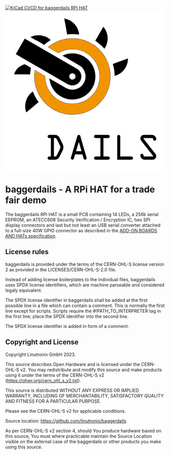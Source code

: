 <!-- SPDX-FileCopyrightText: 2023 Linutronix GmbH <info@linutronix.de> -->
<!-- SPDX-License-Identifier: CERN-OHL-S-2.0 -->

[![KiCad CI/CD for baggerdails RPi HAT](https://github.com/linutronix/baggerdails/actions/workflows/main.yml/badge.svg)](https://github.com/linutronix/baggerdails/actions/workflows/main.yml)
![baggerdails logo](https://github.com/linutronix/baggerdails/raw/master/images/logo.png "baggerdails logo")

# baggerdails - A RPi HAT for a trade fair demo

The baggerdails RPi HAT is a small PCB containing 14 LEDs, a 256k serial
EEPROM, an ATECC608 Security Verification / Encryption IC, two SPI display
connectors and last but not least an USB serial converter attached to a
full-size 40W GPIO connector as described in the
[ADD-ON BOARDS AND HATs specification](https://github.com/raspberrypi/hats).

## License rules

baggerdails is provided under the terms of the CERN-OHL-S license version 2
as provided in the LICENSES/CERN-OHL-S-2.0 file.

Instead of adding license boilerplates to the individual files, baggerdails
uses SPDX license identifiers, which are machine parseable and considered
legaly equivalent.

The SPDX license identifier in baggerdails shall be added at the first possible
line in a file which can contain a comment. This is normally the first line
except for scripts. Scripts require the #!PATH_TO_INTERPRETER tag in the
first line; place the SPDX identifier into the second line.

The SPDX license identifier is added in form of a comment.

## Copyright and License

Copyright Linutronix GmbH 2023.

This source describes Open Hardware and is licensed under the CERN-OHL-S v2.
You may redistribute and modify this source and make products using it
under the terms of the CERN-OHL-S v2 (https://ohwr.org/cern_ohl_s_v2.txt).

This source is distributed WITHOUT ANY EXPRESS OR IMPLIED WARRANTY,
INCLUDING OF MERCHANTABILITY, SATISFACTORY QUALITY AND FITNESS FOR A
PARTICULAR PURPOSE.

Please see the CERN-OHL-S v2 for applicable conditions.

Source location: https://github.com/linutronix/baggerdails

As per CERN-OHL-S v2 section 4, should You produce hardware based
on this source, You must where practicable maintain the Source Location
visible on the external case of the baggerdails or other products you make
using this source.
